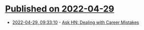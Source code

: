 # [Published on 2022-04-29](index.md)

* [2022-04-29, 09:33:10](https://news.ycombinator.com/item?id=31203186) - [Ask HN: Dealing with Career Mistakes](https://news.ycombinator.com/item?id=31203186)
